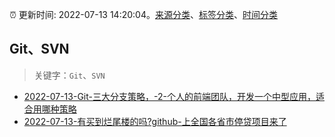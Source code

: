 :alarm_clock: 更新时间: 2022-07-13 14:20:04。[来源分类](../README.md)、[标签分类](../TAGS.md)、[时间分类](../TIMELINE.md)

## Git、SVN


> 关键字：`Git`、`SVN`



- [2022-07-13-Git-三大分支策略，-2-个人的前端团队，开发一个中型应用，适合用哪种策略](https://www.v2ex.com/t/865994) 
- [2022-07-13-有买到烂尾楼的吗?github-上全国各省市停贷项目来了](https://www.v2ex.com/t/865950) 